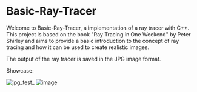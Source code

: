 # Basic-Ray-Tracer
Welcome to Basic-Ray-Tracer, a implementation of a ray tracer with C++. This project is based on the book "Ray Tracing in One Weekend" by Peter Shirley and aims to provide a basic introduction to the concept of ray tracing and how it can be used to create realistic images.


The output of the ray tracer is saved in the JPG image format.

Showcase:

![jpg_test_](https://user-images.githubusercontent.com/80980628/215272830-fe0b89c0-434b-47ea-a9b9-3c04827e6733.jpg)
![image](https://user-images.githubusercontent.com/80980628/215272840-feafd7cd-8916-45db-aff2-74181030d129.png)
